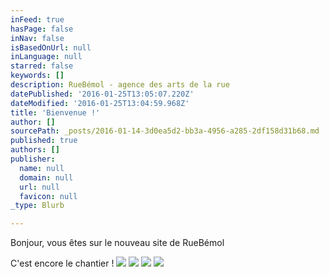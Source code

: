 ```yaml
---
inFeed: true
hasPage: false
inNav: false
isBasedOnUrl: null
inLanguage: null
starred: false
keywords: []
description: RueBémol - agence des arts de la rue
datePublished: '2016-01-25T13:05:07.220Z'
dateModified: '2016-01-25T13:04:59.968Z'
title: 'Bienvenue !'
author: []
sourcePath: _posts/2016-01-14-3d0ea5d2-bb3a-4956-a285-2df158d31b68.md
published: true
authors: []
publisher:
  name: null
  domain: null
  url: null
  favicon: null
_type: Blurb

---
```

Bonjour, vous êtes sur le nouveau site de RueBémol

C'est encore le chantier !
![](https://the-grid-user-content.s3-us-west-2.amazonaws.com/d98098c6-febf-4ed8-be03-4946dd18b727.jpg)
![](https://the-grid-user-content.s3-us-west-2.amazonaws.com/1d1f9612-2c25-4472-abb3-41363b04b48f.jpg)
![](https://the-grid-user-content.s3-us-west-2.amazonaws.com/833be83f-a4fe-494e-8cbf-20b239f3b2d7.jpg)
![](https://the-grid-user-content.s3-us-west-2.amazonaws.com/d594ba77-bb45-4a58-a1c1-34d5866a45d2.jpg)